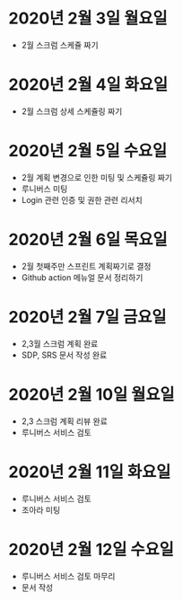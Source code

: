 
# 2020년 2월 3일 월요일

- 2월 스크럼 스케쥴 짜기

# 2020년 2월 4일 화요일

- 2월 스크럼 상세 스케쥴링 짜기

# 2020년 2월 5일 수요일

- 2월 계획 변경으로 인한 미팅 및 스케쥴링 짜기
- 루니버스 미팅
- Login 관련 인증 및 권한 관련 리서치

# 2020년 2월 6일 목요일

- 2월 첫째주만 스프린트 계획짜기로 결정
- Github action 메뉴얼 문서 정리하기

# 2020년 2월 7일 금요일

- 2,3월 스크럼 계획 완료
- SDP, SRS 문서 작성 완료

# 2020년 2월 10일 월요일

- 2,3 스크럼 계획 리뷰 완료
- 루니버스 서비스 검토

# 2020년 2월 11일 화요일

- 루니버스 서비스 검토
- 조아라 미팅

# 2020년 2월 12일 수요일

- 루니버스 서비스 검토 마무리
- 문서 작성